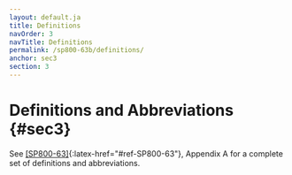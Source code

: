 ```yaml
---
layout: default.ja
title: Definitions
navOrder: 3
navTitle: Definitions
permalink: /sp800-63b/definitions/
anchor: sec3
section: 3
---
```


# Definitions and Abbreviations {#sec3}

See [[SP800-63]](../_sp800-63/definitions.md#def-and-acr){:latex-href="#ref-SP800-63"}, Appendix A for a complete set of definitions and abbreviations.
